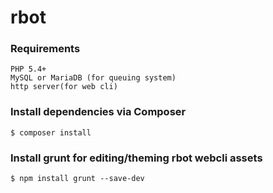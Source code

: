 # rbot


### Requirements
    PHP 5.4+
    MySQL or MariaDB (for queuing system)
    http server(for web cli)

### Install dependencies via Composer
```
$ composer install
```

### Install grunt for editing/theming rbot webcli assets
```
$ npm install grunt --save-dev
```